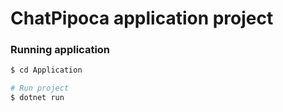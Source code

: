# ChatPipoca application project

### Running application

```bash
$ cd Application

# Run project
$ dotnet run
```
